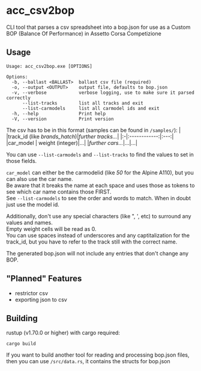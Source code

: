 # acc_csv2bop
CLI tool that parses a csv spreadsheet into a bop.json for use as a Custom BOP (Balance Of Performance) in Assetto Corsa Competizione

## Usage
```
Usage: acc_csv2bop.exe [OPTIONS]

Options:
  -b, --ballast <BALLAST>  ballast csv file (required)
  -o, --output <OUTPUT>    output file, defaults to bop.json
  -v, --verbose            verbose logging, use to make sure it parsed correctly
      --list-tracks        list all tracks and exit
      --list-carmodels     list all carmodel ids and exit
  -h, --help               Print help
  -V, --version            Print version
```

The csv has to be in this format (samples can be found in ``/samples/``):
| |track_id (like *brands_hatch*)|*further tracks...*|
|:-|:------------:|:---:|
|car_model | weight (integer)|...|
|*further cars...*|...|...|
  
You can use ``--list-carmodels`` and ``--list-tracks`` to find the values to set in those fields.  
  
``car_model`` can either be the carmodelid (like *50* for the Alpine A110), but you can also use the car name.  
Be aware that it breaks the name at each space and uses those as tokens to see which car name contains those FIRST.  
See ``--list-carmodels`` to see the order and words to match. When in doubt just use the model id.  
  
Additionally, don't use any special characters (like ", ', etc) to surround any values and names.  
Empty weight cells will be read as 0.  
You can use spaces instead of underscores and any captitalization for the track_id, but you have to refer to the track still with the correct name.  
  
The generated bop.json will not include any entries that don't change any BOP.  

## "Planned" Features
- restrictor csv
- exporting json to csv

## Building
rustup (v1.70.0 or higher) with cargo required:
```
cargo build
```

If you want to build another tool for reading and processing bop.json files, then you can use ``/src/data.rs``, it contains the structs for bop.json  